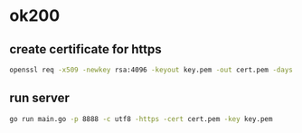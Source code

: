 # ok200

## create certificate for https
```bash
openssl req -x509 -newkey rsa:4096 -keyout key.pem -out cert.pem -days 365 -nodes -subj "/CN=*" -addext "subjectAltName = DNS:*,IP:0.0.0.0"
```

## run server
```bash
go run main.go -p 8888 -c utf8 -https -cert cert.pem -key key.pem
```



